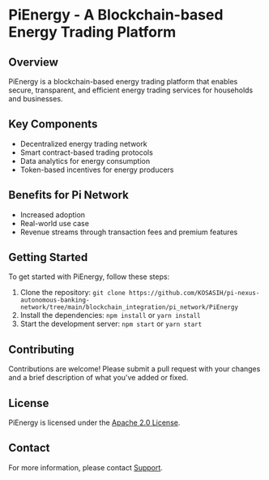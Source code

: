 # PiEnergy - A Blockchain-based Energy Trading Platform

## Overview

PiEnergy is a blockchain-based energy trading platform that enables secure, transparent, and efficient energy trading services for households and businesses.

## Key Components

* Decentralized energy trading network
* Smart contract-based trading protocols
* Data analytics for energy consumption
* Token-based incentives for energy producers

## Benefits for Pi Network

* Increased adoption
* Real-world use case
* Revenue streams through transaction fees and premium features

## Getting Started

To get started with PiEnergy, follow these steps:

1. Clone the repository: `git clone https://github.com/KOSASIH/pi-nexus-autonomous-banking-network/tree/main/blockchain_integration/pi_network/PiEnergy`
2. Install the dependencies: `npm install` or `yarn install`
3. Start the development server: `npm start` or `yarn start`

## Contributing

Contributions are welcome! Please submit a pull request with your changes and a brief description of what you've added or fixed.

## License

PiEnergy is licensed under the [Apache 2.0 License](https://opensource.org/licenses/Apache-2.0).

## Contact

For more information, please contact [Support](support@pienergy.com).
